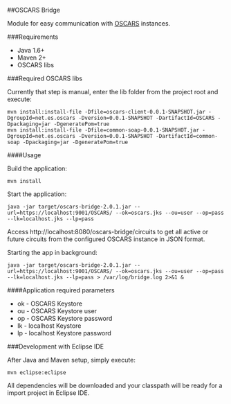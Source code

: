 ##OSCARS Bridge

Module for easy communication with [OSCARS](https://github.com/esnet/oscars) instances.

###Requirements

- Java 1.6+
- Maven 2+
- OSCARS libs

###Required OSCARS libs 

Currently that step is manual, enter the lib folder from the project root and execute:

```
mvn install:install-file -Dfile=oscars-client-0.0.1-SNAPSHOT.jar -DgroupId=net.es.oscars -Dversion=0.0.1-SNAPSHOT -DartifactId=OSCARS -Dpackaging=jar -DgeneratePom=true
mvn install:install-file -Dfile=common-soap-0.0.1-SNAPSHOT.jar -DgroupId=net.es.oscars -Dversion=0.0.1-SNAPSHOT -DartifactId=common-soap -Dpackaging=jar -DgeneratePom=true
```

####Usage

Build the application:

```
mvn install
```

Start the application:

```
java -jar target/oscars-bridge-2.0.1.jar --url=https://localhost:9001/OSCARS/ --ok=oscars.jks --ou=user --op=pass --lk=localhost.jks --lp=pass
```

Access http://localhost:8080/oscars-bridge/circuits to get all active or future circuits from the configured OSCARS instance in JSON format.

Starting the app in background:

```
java -jar target/oscars-bridge-2.0.1.jar --url=https://localhost:9001/OSCARS/ --ok=oscars.jks --ou=user --op=pass --lk=localhost.jks --lp=pass > /var/log/bridge.log 2>&1 &
```

####Application required parameters

- ok - OSCARS Keystore
- ou - OSCARS Keystore user
- op - OSCARS Keystore password
- lk - localhost Keystore
- lp - localhost Keystore password

###Development with Eclipse IDE

After Java and Maven setup, simply execute:

```
mvn eclipse:eclipse
```

All dependencies will be downloaded and your classpath will be ready for a import project in Eclipse IDE.
